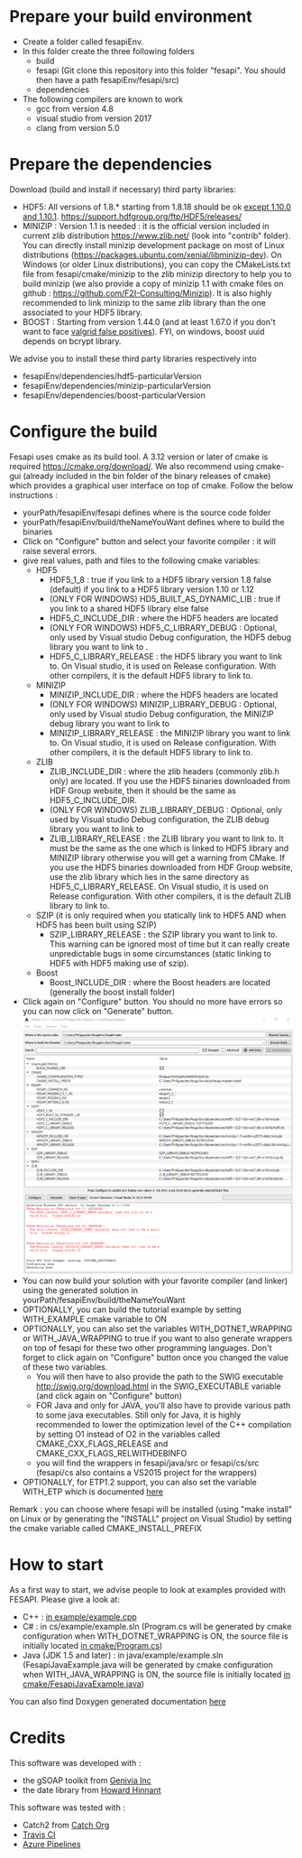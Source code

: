 
# Prepare your build environment
 - Create a folder called fesapiEnv.
 - In this folder create the three following folders
	 - build
	 - fesapi (Git clone this repository into this folder "fesapi". You should then have a path fesapiEnv/fesapi/src)
	 - dependencies 
  - The following compilers are known to work
    - gcc from version 4.8
	- visual studio from version 2017
	- clang from version 5.0
# Prepare the dependencies
Download (build and install if necessary) third party libraries:
- HDF5: All versions of 1.8.* starting from 1.8.18 should be ok [except 1.10.0 and 1.10.1](https://www.hdfgroup.org/2018/04/why-should-i-care-about-the-hdf5-1-10-2-release/). https://support.hdfgroup.org/ftp/HDF5/releases/
- MINIZIP : Version 1.1 is needed : it is the official version included in current zlib distribution https://www.zlib.net/ (look into "contrib" folder). You can directly install minizip development package on most of Linux distributions (https://packages.ubuntu.com/xenial/libminizip-dev). On Windows (or older Linux distributions), you can copy the CMakeLists.txt file from fesapi/cmake/minizip to the zlib minizip directory to help you to build minizip (we also provide a copy of minizip 1.1 with cmake files on github : https://github.com/F2I-Consulting/Minizip). It is also highly recommended to link minizip to the same zlib library than the one associated to your HDF5 library.
- BOOST : Starting from version 1.44.0 (and at least 1.67.0 if you don't want to face [valgrid false positives](https://www.boost.org/doc/libs/1_66_0/libs/uuid/doc/uuid.html#Design%20notes)). FYI, on windows, boost uuid depends on bcrypt library.

We advise you to install these third party libraries respectively into
- fesapiEnv/dependencies/hdf5-particularVersion
- fesapiEnv/dependencies/minizip-particularVersion
- fesapiEnv/dependencies/boost-particularVersion
# Configure the build
Fesapi uses cmake as its build tool. A 3.12 version or later of cmake is required https://cmake.org/download/. We also recommend using cmake-gui (already included in the bin folder of the binary releases of cmake) which provides a graphical user interface on top of cmake. Follow the below instructions :

- yourPath/fesapiEnv/fesapi defines where is the source code folder
- yourPath/fesapiEnv/build/theNameYouWant defines where to build the binaries
- Click on "Configure" button and select your favorite compiler : it will raise several errors.
- give real values, path and files to the following cmake variables:
	- HDF5
		- HDF5_1_8 : true if you link to a HDF5 library version 1.8 false (default) if you link to a HDF5 library version 1.10 or 1.12
		- (ONLY FOR WINDOWS) HD5_BUILT_AS_DYNAMIC_LIB : true if you link to a shared HDF5 library else false
		- HDF5_C_INCLUDE_DIR : where the HDF5 headers are located
		- (ONLY FOR WINDOWS) HDF5_C_LIBRARY_DEBUG : Optional, only used by Visual studio Debug configuration, the HDF5 debug library you want to link to .
		- HDF5_C_LIBRARY_RELEASE : the HDF5 library you want to link to. On Visual studio, it is used on Release configuration. With other compilers, it is the default HDF5 library to link to.
	- MINIZIP
		- MINIZIP_INCLUDE_DIR : where the HDF5 headers are located
		- (ONLY FOR WINDOWS) MINIZIP_LIBRARY_DEBUG : Optional, only used by Visual studio Debug configuration, the MINIZIP debug library you want to link to
		- MINIZIP_LIBRARY_RELEASE : the MINIZIP library you want to link to.  On Visual studio, it is used on Release configuration. With other compilers, it is the default HDF5 library to link to.
	- ZLIB
		- ZLIB_INCLUDE_DIR : where the zlib headers (commonly zlib.h only) are located. If you use the HDF5 binaries downloaded from HDF Group website, then it should be the same as HDF5_C_INCLUDE_DIR.
		- (ONLY FOR WINDOWS) ZLIB_LIBRARY_DEBUG : Optional, only used by Visual studio Debug configuration, the ZLIB debug library you want to link to
		- ZLIB_LIBRARY_RELEASE : the ZLIB library you want to link to. It must be the same as the one which is linked to HDF5 library and MINIZIP library otherwise you will get a warning from CMake. If you use the HDF5 binaries downloaded from HDF Group website, use the zlib library which lies in the same directory as HDF5_C_LIBRARY_RELEASE. On Visual studio, it is used on Release configuration. With other compilers, it is the default ZLIB library to link to.
	- SZIP (it is only required when you statically link to HDF5 AND when HDF5 has been built using SZIP)
		- SZIP_LIBRARY_RELEASE : the SZIP library you want to link to. This warning can be ignored most of time but it can really create unpredictable bugs in some circumstances (static linking to HDF5 with HDF5 making use of szip).
	- Boost
		- Boost_INCLUDE_DIR : where the Boost headers are located (generally the boost install folder)
- Click again on "Configure" button. You should no more have errors so you can now click on "Generate" button.
![alt text](./cmake/cmake.PNG)
- You can now build your solution with your favorite compiler (and linker) using the generated solution in yourPath/fesapiEnv/build/theNameYouWant
- OPTIONALLY, you can build the tutorial example by setting WITH_EXAMPLE cmake variable to ON
- OPTIONALLY, you can also set the variables WITH_DOTNET_WRAPPING or WITH_JAVA_WRAPPING to true if you want to also generate wrappers on top of fesapi for these two other programming languages. Don't forget to click again on "Configure" button once you changed the value of these two variables.
	- You will then have to also provide the path to the SWIG executable http://swig.org/download.html in the SWIG_EXECUTABLE variable (and click again on "Configure" button)
	- FOR Java and only for JAVA, you'll also have to provide various path to some java executables. Still only for Java, it is highly recommended to lower the optimization level of the C++ compilation by setting O1 instead of O2 in the variables called CMAKE_CXX_FLAGS_RELEASE and CMAKE_CXX_FLAGS_RELWITHDEBINFO
	- you will find the wrappers in fesapi/java/src or fesapi/cs/src (fesapi/cs also contains a VS2015 project for the wrappers)
- OPTIONALLY, for ETP1.2 support, you can also set the variable WITH_ETP which is documented [here](https://github.com/F2I-Consulting/fesapi/tree/etp/src/etp)

Remark : you can choose where fesapi will be installed (using "make install" on Linux or by generating the "INSTALL" project on Visual Studio) by setting the cmake variable called CMAKE_INSTALL_PREFIX
# How to start
As a first way to start, we advise people to look at examples provided with FESAPI. Please give a look at:
- C++ : [in example/example.cpp](./example/example.cpp)
- C# : in cs/example/example.sln (Program.cs will be generated by cmake configuration when WITH_DOTNET_WRAPPING is ON, the source file is initially located [in cmake/Program.cs](./cmake/Program.cs))
- Java (JDK 1.5 and later) : in java/example/example.sln (FesapiJavaExample.java will be generated by cmake configuration when WITH_JAVA_WRAPPING is ON, the source file is initially located [in cmake/FesapiJavaExample.java](./cmake/FesapiJavaExample.java))

You can also find Doxygen generated documentation [here](https://f2i-consulting.com/fesapi/doxygen/)
# Credits
This software was developed with :
- the gSOAP toolkit from [Genivia Inc](http://genivia.com/)
- the date library from [Howard Hinnant](https://github.com/HowardHinnant/date)

This software was tested with :
- Catch2 from [Catch Org](https://github.com/catchorg/Catch2)
- [Travis CI](https://travis-ci.org/)
- [Azure Pipelines](https://azure.microsoft.com/en-us/services/devops/pipelines/)
